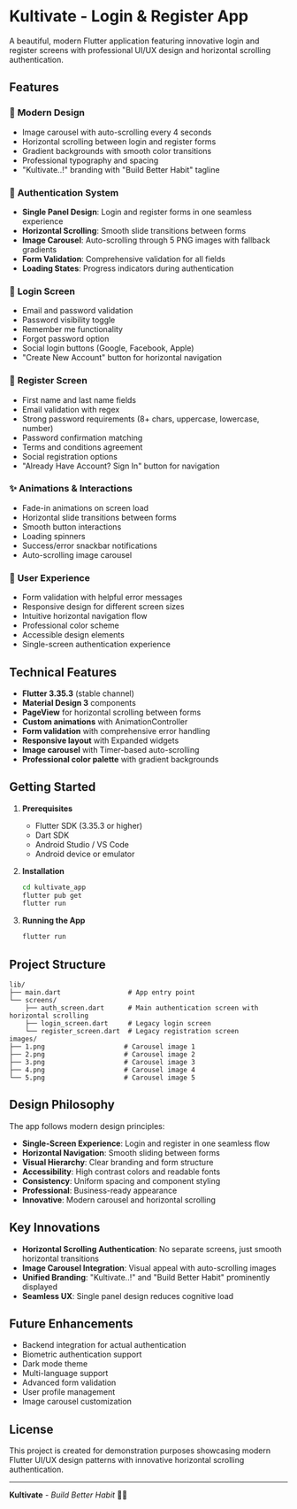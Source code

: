 # Kultivate - Login & Register App

A beautiful, modern Flutter application featuring innovative login and register screens with professional UI/UX design and horizontal scrolling authentication.

## Features

### 🎨 **Modern Design**
- Image carousel with auto-scrolling every 4 seconds
- Horizontal scrolling between login and register forms
- Gradient backgrounds with smooth color transitions
- Professional typography and spacing
- "Kultivate..!" branding with "Build Better Habit" tagline

### 🔐 **Authentication System**
- **Single Panel Design**: Login and register forms in one seamless experience
- **Horizontal Scrolling**: Smooth slide transitions between forms
- **Image Carousel**: Auto-scrolling through 5 PNG images with fallback gradients
- **Form Validation**: Comprehensive validation for all fields
- **Loading States**: Progress indicators during authentication

### 📱 **Login Screen**
- Email and password validation
- Password visibility toggle
- Remember me functionality
- Forgot password option
- Social login buttons (Google, Facebook, Apple)
- "Create New Account" button for horizontal navigation

### 📝 **Register Screen**
- First name and last name fields
- Email validation with regex
- Strong password requirements (8+ chars, uppercase, lowercase, number)
- Password confirmation matching
- Terms and conditions agreement
- Social registration options
- "Already Have Account? Sign In" button for navigation

### ✨ **Animations & Interactions**
- Fade-in animations on screen load
- Horizontal slide transitions between forms
- Smooth button interactions
- Loading spinners
- Success/error snackbar notifications
- Auto-scrolling image carousel

### 🎯 **User Experience**
- Form validation with helpful error messages
- Responsive design for different screen sizes
- Intuitive horizontal navigation flow
- Professional color scheme
- Accessible design elements
- Single-screen authentication experience

## Technical Features

- **Flutter 3.35.3** (stable channel)
- **Material Design 3** components
- **PageView** for horizontal scrolling between forms
- **Custom animations** with AnimationController
- **Form validation** with comprehensive error handling
- **Responsive layout** with Expanded widgets
- **Image carousel** with Timer-based auto-scrolling
- **Professional color palette** with gradient backgrounds

## Getting Started

1. **Prerequisites**
   - Flutter SDK (3.35.3 or higher)
   - Dart SDK
   - Android Studio / VS Code
   - Android device or emulator

2. **Installation**
   ```bash
   cd kultivate_app
   flutter pub get
   flutter run
   ```

3. **Running the App**
   ```bash
   flutter run
   ```

## Project Structure

```
lib/
├── main.dart                 # App entry point
└── screens/
    ├── auth_screen.dart      # Main authentication screen with horizontal scrolling
    ├── login_screen.dart     # Legacy login screen
    └── register_screen.dart  # Legacy registration screen
images/
├── 1.png                    # Carousel image 1
├── 2.png                    # Carousel image 2
├── 3.png                    # Carousel image 3
├── 4.png                    # Carousel image 4
└── 5.png                    # Carousel image 5
```

## Design Philosophy

The app follows modern design principles:
- **Single-Screen Experience**: Login and register in one seamless flow
- **Horizontal Navigation**: Smooth sliding between forms
- **Visual Hierarchy**: Clear branding and form structure
- **Accessibility**: High contrast colors and readable fonts
- **Consistency**: Uniform spacing and component styling
- **Professional**: Business-ready appearance
- **Innovative**: Modern carousel and horizontal scrolling

## Key Innovations

- **Horizontal Scrolling Authentication**: No separate screens, just smooth horizontal transitions
- **Image Carousel Integration**: Visual appeal with auto-scrolling images
- **Unified Branding**: "Kultivate..!" and "Build Better Habit" prominently displayed
- **Seamless UX**: Single panel design reduces cognitive load

## Future Enhancements

- Backend integration for actual authentication
- Biometric authentication support
- Dark mode theme
- Multi-language support
- Advanced form validation
- User profile management
- Image carousel customization

## License

This project is created for demonstration purposes showcasing modern Flutter UI/UX design patterns with innovative horizontal scrolling authentication.

---

**Kultivate** - *Build Better Habit* 🌱✨
